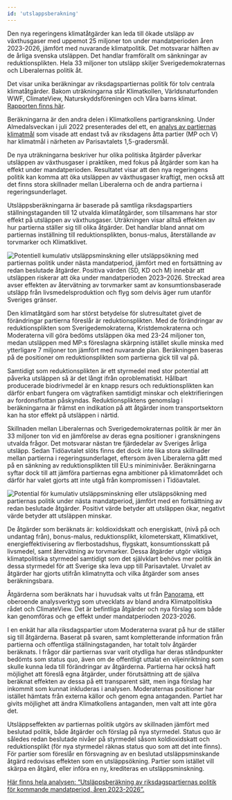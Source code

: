 ```yaml
---
id: 'utslappsberakning' 
---
```


Den nya regeringens klimatåtgärder kan leda till ökade utsläpp av växthusgaser med uppemot 25 miljoner ton under mandatperioden åren 2023-2026, jämfört med nuvarande klimatpolitik. Det motsvarar hälften av de årliga svenska utsläppen. Det handlar framförallt om sänkningar av reduktionsplikten. Hela 33 miljoner ton utsläpp skiljer Sverigedemokraternas och Liberalernas politik åt.

Det visar unika beräkningar av riksdagspartiernas politik för tolv centrala klimatåtgärder. Bakom uträkningarna står Klimatkollen, Världsnaturfonden WWF, ClimateView, Naturskyddsföreningen och Våra barns klimat. [Rapporten finns här](/documents/utslappsberakningar.pdf).

Beräkningarna är den andra delen i Klimatkollens partigranskning. Under Almedalsveckan i juli 2022 presenterades del ett, en [analys av partiernas klimatmål](/insights/klimatmal) som visade att endast två av riksdagens åtta partier (MP och V) har klimatmål i närheten av Parisavtalets 1,5-gradersmål.

De nya uträkningarna beskriver hur olika politiska åtgärder påverkar utsläppen av växthusgaser i praktiken, med fokus på åtgärder som kan ha effekt under mandatperioden. Resultatet visar att den nya regeringens politik kan komma att öka utsläppen av växthusgaser kraftigt, men också att det finns stora skillnader mellan Liberalerna och de andra partierna i regeringsunderlaget.

Utsläppsberäkningarna är baserade på samtliga riksdagspartiers ställningstaganden till 12 utvalda klimatåtgärder, som tillsammans har stor effekt på utsläppen av växthusgaser. Uträkningen visar alltså effekten av hur partierna ställer sig till olika åtgärder. Det handlar bland annat om partiernas inställning till reduktionsplikten, bonus-malus, återställande av torvmarker och Klimatklivet.

![Potentiell kumulativ utsläppsminskning eller utsläppsökning med partiernas politik under nästa mandatperiod, jämfört med en fortsättning av redan beslutade åtgärder. Positiva värden (SD, KD och M) innebär att utsläppen riskerar att öka under mandatperioden 2023–2026. Streckad area avser effekten av återvätning av torvmarker samt av konsumtionsbaserade utsläpp från livsmedelsproduktion och flyg som delvis äger rum utanför Sveriges gränser.](/images/blogImages/totala-utslapp-alla-partier.webp)

Den klimatåtgärd som har störst betydelse för slutresultatet givet de förändringar partierna föreslår är reduktionsplikten. Med de förändringar av reduktionsplikten som Sverigedemokraterna, Kristdemokraterna och Moderaterna vill göra bedöms utsläppen öka med 23-24 miljoner ton, medan utsläppen med MP:s föreslagna skärpning istället skulle minska med ytterligare 7 miljoner ton jämfört med nuvarande plan. Beräkningen baseras på de positioner om reduktionsplikten som partierna gick till val på.

Samtidigt som reduktionsplikten är ett styrmedel med stor potential att påverka utsläppen så är det långt ifrån oproblematiskt. Hållbart producerade biodrivmedel är en knapp resurs och reduktionsplikten kan därför enbart fungera om vägtrafiken samtidigt minskar och elektrifieringen av fordonsflottan påskyndas. Reduktionspliktens genomslag i beräkningarna är främst en indikation på att åtgärder inom transportsektorn kan ha stor effekt på utsläppen i närtid.

Skillnaden mellan Liberalernas och Sverigedemokraternas politik är mer än 33 miljoner ton vid en jämförelse av deras egna positioner i granskningens utvalda frågor. Det motsvarar nästan tre fjärdedelar av Sveriges årliga utsläpp. Sedan Tidöavtalet slöts finns det dock inte lika stora skillnader mellan partierna i regeringsunderlaget, eftersom även Liberalerna gått med på en sänkning av reduktionsplikten till EU:s miniminivåer. Beräkningarna syftar dock till att jämföra partiernas egna ambitioner på klimatområdet och därför har valet gjorts att inte utgå från kompromissen i Tidöavtalet.

![Potential för kumulativ utsläppsminskning eller utsläppsökning med partiernas politik under nästa mandatperiod, jämfört med en fortsättning av redan beslutade åtgärder. Positivt värde betyder att utsläppen ökar, negativt värde betyder att utsläppen minskar.](/images/blogImages/utslapp-partiers-politik.webp)

De åtgärder som beräknats är: koldioxidskatt och energiskatt, (nivå på och undantag från), bonus-malus, reduktionsplikt, kilometerskatt, Klimatklivet, energieffektivisering av flerbostadshus, flygskatt, konsumtionsskatt på livsmedel, samt återvätning av torvmarker. Dessa åtgärder utgör viktiga klimatpolitiska styrmedel samtidigt som det självklart behövs mer politik än dessa styrmedel för att Sverige ska leva upp till Parisavtalet. Urvalet av åtgärder har gjorts utifrån klimatnytta och vilka åtgärder som anses beräkningsbara.

Åtgärderna som beräknats har i huvudsak valts ut från [Panorama](https://www.klimatpolitiskaradet.se/panorama/), ett oberoende analysverktyg som utvecklats av bland andra Klimatpolitiska rådet och ClimateView. Det är befintliga åtgärder och nya förslag som både kan genomföras och ge effekt under mandatperioden 2023-2026.

I en enkät har alla riksdagspartier utom Moderaterna svarat på hur de ställer sig till åtgärderna. Baserat på svaren, samt kompletterande information från partierna och offentliga ställningstaganden, har totalt tolv åtgärder beräknats. I frågor där partiernas svar varit otydliga har deras ståndpunkter bedömts som status quo, även om de offentligt uttalat en viljeinriktning som skulle kunna leda till förändringar av åtgärderna. Partierna har också haft möjlighet att föreslå egna åtgärder, under förutsättning att de själva beräknat effekten av dessa på ett transparent sätt, men inga förslag har inkommit som kunnat inkluderas i analysen. Moderaternas positioner har istället hämtats från externa källor och genom egna antaganden. Partiet har givits möjlighet att ändra Klimatkollens antaganden, men valt att inte göra det.

Utsläppseffekten av partiernas politik utgörs av skillnaden jämfört med beslutad politik, både åtgärder och förslag på nya styrmedel. Status quo är således redan beslutade nivåer på styrmedel såsom koldioxidskatt och reduktionsplikt (för nya styrmedel räknas status quo som att det inte finns). För partier som föreslår en försvagning av en beslutad utsläppsminskande åtgärd redovisas effekten som en utsläppsökning. Partier som istället vill skärpa en åtgärd, eller införa en ny, krediteras en utsläppsminskning.

[Här finns hela analysen: “Utsläppsberäkning av riksdagspartiernas politik för kommande mandatperiod, åren 2023-2026”.](/documents/utslappsberakningar.pdf)
